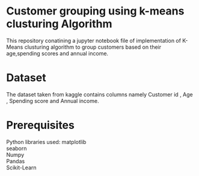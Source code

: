 
# Customer grouping using k-means clusturing Algorithm
This repository conatining a jupyter notebook file of implementation of K-Means clusturing algorithm to group customers based on their age,spending scores and annual income.

# Dataset
The dataset taken from kaggle contains columns namely Customer id , Age , Spending score and Annual income.

# Prerequisites
Python libraries used:
matplotlib   
seaborn   
Numpy   
Pandas   
Scikit-Learn  
